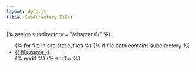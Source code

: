 ```yaml
---
layout: default
title: Subdirectory Files
---
```

{% assign subdirectory = "/chapter 6/" %}
<ul>
{% for file in site.static_files %}
  {% if file.path contains subdirectory %}
    <li><a href="{{ file.path }}">{{ file.name }}</a></li>
  {% endif %}
{% endfor %}
</ul>
